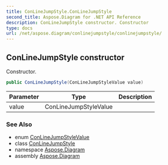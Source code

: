 ```yaml
---
title: ConLineJumpStyle.ConLineJumpStyle
second_title: Aspose.Diagram for .NET API Reference
description: ConLineJumpStyle constructor. Constructor
type: docs
url: /net/aspose.diagram/conlinejumpstyle/conlinejumpstyle/
---
```

## ConLineJumpStyle constructor

Constructor.

```csharp
public ConLineJumpStyle(ConLineJumpStyleValue value)
```

| Parameter | Type | Description |
| --- | --- | --- |
| value | ConLineJumpStyleValue |  |

### See Also

* enum [ConLineJumpStyleValue](../../conlinejumpstylevalue/)
* class [ConLineJumpStyle](../)
* namespace [Aspose.Diagram](../../conlinejumpstyle/)
* assembly [Aspose.Diagram](../../../)


